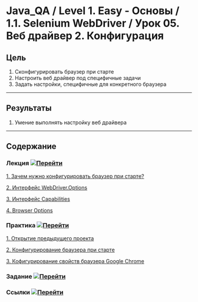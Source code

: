 # Java_QA / Level 1. Easy - Основы / 1.1. Selenium WebDriver / Урок 05. Веб драйвер 2. Конфигурация

## Цель

1. Сконфигурировать браузер при старте
2. Настроить веб драйвер под специфичные задачи
3. Задать настройки, специфичные для конкретного браузера

***

## Результаты 

1. Умение выполнять настройку веб драйвера

***

## Содержание

### Лекция [![Перейти](https://img.shields.io/badge/-%D0%9F%D0%B5%D1%80%D0%B5%D0%B9%D1%82%D0%B8-blue)](1.%20Лекция.md)
           
[1. Зачем нужно конфигурировать браузер при старте?](1.%20Лекция.md#1.-Зачем-нужно-конфигурировать-браузер-при-старте?)

[2. Интерфейс WebDriver.Options](1.%20Лекция.md#2.-Интерфейс-WebDriver.Options)

[3. Интерфейс Capabilities](1.%20Лекция.md#3.-Интерфейс-Capabilities)

[4. Browser Options](1.%20Лекция.md#4.-Browser-Options)

### Практика [![Перейти](https://img.shields.io/badge/-%D0%9F%D0%B5%D1%80%D0%B5%D0%B9%D1%82%D0%B8-blue)](2.%20Практика.md)

[1. Открытие предыдущего проекта](2.%20Практика.md#1.-Открытие-предыдущего-проекта)

[2. Конфигурирование браузера при старте](2.%20Практика.md#2.-Конфигурирование-браузера-при-старте)

[3. Кофигурирование свойств браузера Google Chrome](2.%20Практика.md#3.-Кофигурирование-свойств-браузера-Google-Chrome)

### Задание [![Перейти](https://img.shields.io/badge/-%D0%9F%D0%B5%D1%80%D0%B5%D0%B9%D1%82%D0%B8-blue)](3.%20Задание.md)

### Ссылки [![Перейти](https://img.shields.io/badge/-%D0%9F%D0%B5%D1%80%D0%B5%D0%B9%D1%82%D0%B8-blue)](4.%20Ссылки.md)